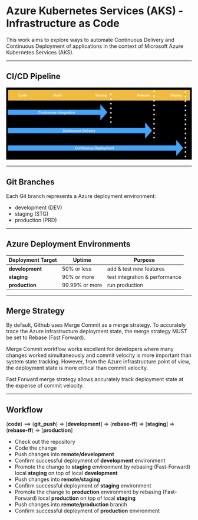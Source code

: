 # Azure Kubernetes Services (AKS) - Infrastructure as Code

This work aims to explore ways to automate Continuous Delivery and Continuous Deployment of applications in the context of Microsoft Azure Kubernetes Services (AKS).

---

## CI/CD Pipeline

![CI/CD Pipeline](cicd.png)

---

## Git Branches

Each Git branch represents a Azure deployment environment:
- development (DEV)
- staging (STG)
- production (PRD)

---

## Azure Deployment Environments

| Deployment Target | Uptime         | Purpose                        |
| ----------------- | -------------- | ------------------------------ |
| **development**   | 50% or less    | add & test new features        |
| **staging**       | 90% or more    | test integration & performance |
| **production**    | 99.99% or more | run production                 |

---

## Merge Strategy

By default, Github uses Merge Commit as a merge strategy. To accurately trace the Azure infrastructure deployment state, the merge strategy MUST be set to Rebase (Fast Forward).

Merge Commit workflow works excellent for developers where many changes worked simultaneously and commit velocity is more important than system state tracking. However, from the Azure infrastructure point of view, the deployment state is more critical than commit velocity.

Fast Forward merge strategy allows accurately track deployment state at the expense of commit velocity.

---

## Workflow

(**code**) ==> (**git_push**) => [**development**] => (**rebase-ff**) => [**staging**] => (**rebase-ff**) => [**production**]

- Check out the repository
- Code the change
- Push changes into **remote/development**
- Confirm successful deployment of **development** environment
- Promote the change to **staging** environment by rebasing (Fast-Forward) local **staging** on top of local **development**
- Push changes into **remote/staging**
- Confirm successful deployment of **staging** environment
- Promote the change to **production** environment by rebasing (Fast-Forward) local **production** on top of local **staging**
- Push changes into **remote/production** branch
- Confirm successful deployment of **production** environment
